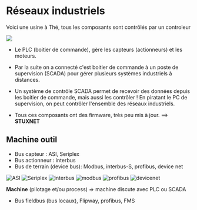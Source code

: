 # Réseaux industriels

Voici une usine à Thé, tous les composants sont contrôlés par un controleur 

![](../images/usine_the.png)

* Le PLC (boitier de commande), gère les capteurs (actionneurs) et les moteurs.

* Par la suite on a connecté c'est boitier de commande à un poste de supervision (SCADA) pour gérer plusieurs systèmes industriels à distances.

* Un système de contrôle SCADA permet de recevoir des données depuis les boitier de commande, mais aussi les contrôler ! En piratant le PC de supervision, on peut contrôler l'ensemble des réseaux industriels.

* Tous ces composants ont des firmware, très peu mis à jour. ==> __STUXNET__


## Machine outil

* Bus capteur : ASI, Seriplex
* Bus actionneur : interbus
* Bus de terrain (device bus): Modbus, interbus-S, profibus, device net

![ASI](ASI.jpg "Bus ASI") ![Seriplex](seriplex.gif "Bus seriplex") ![interbus](interbus.png "Bus interbus") ![modbus](modbus.png "Bus Modbus") ![profibus](profibus.png "Bus profibus") ![devicenet](devicenet.jpg "Bus device net")


__Machine__ (pilotage et/ou process) => machine discute avec PLC ou SCADA

* Bus fieldbus (bus locaux), Flipway, profibus, FMS







